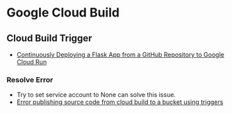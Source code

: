 # Google Cloud Build

## Cloud Build Trigger

- [Continuously Deploying a Flask App from a GitHub Repository to Google Cloud Run](https://medium.com/codex/continuously-deploying-a-flask-app-from-a-github-repository-to-google-cloud-run-6f26226539b0)

### Resolve Error

- Try to set service account to None can solve this issue.
- [Error publishing source code from cloud build to a bucket using triggers](https://stackoverflow.com/questions/68779751/error-publishing-source-code-from-cloud-build-to-a-bucket-using-triggers)
